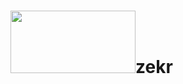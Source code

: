 # <img src="https://play-lh.googleusercontent.com/YjSHfLHthEa826vjB2Rwi-hDZcE44KGR_Dkj6ch-IPoB6CQaPWqWZ9HCepIcr8ehgTc=w600-h300-pc0xffffff-pd" width=200 height=100/>zekr
